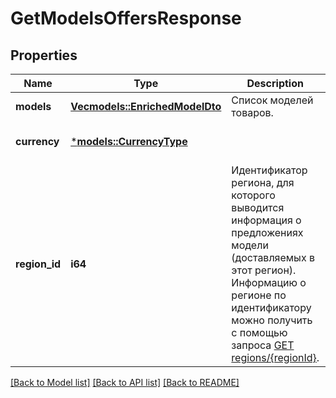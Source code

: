 # GetModelsOffersResponse

## Properties
Name | Type | Description | Notes
------------ | ------------- | ------------- | -------------
**models** | [**Vec<models::EnrichedModelDto>**](EnrichedModelDTO.md) | Список моделей товаров. | 
**currency** | [***models::CurrencyType**](CurrencyType.md) |  | [optional] [default to None]
**region_id** | **i64** | Идентификатор региона, для которого выводится информация о предложениях модели (доставляемых в этот регион).  Информацию о регионе по идентификатору можно получить с помощью запроса [GET regions/{regionId}](../../reference/regions/searchRegionsById.md).  | [optional] [default to None]

[[Back to Model list]](../README.md#documentation-for-models) [[Back to API list]](../README.md#documentation-for-api-endpoints) [[Back to README]](../README.md)


